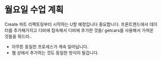 # 월요일 수업 계획

Create 파트 리팩토링부터 시작하는 U할 예정입니다
중요합니다.
프론트엔드에서 데이터를 추가해가지고 디비에 접속해서 디비에 추가한 것을/ getcars를 사용해서 가져온 것들을 뭐드라..

- 아무튼 동일한 프로세스가 계속 일어납니다.
- 웹 상에서 추가하는 것도 동일한 방식이 될겁니다.